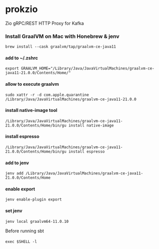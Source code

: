 # prokzio
Zio gRPC/REST HTTP Proxy for Kafka


### Install GraalVM on Mac with Honebrew & jenv
`brew install --cask graalvm/tap/graalvm-ce-java11`

#### add to ~/.zshrc
`export GRAALVM_HOME="/Library/Java/JavaVirtualMachines/graalvm-ce-java11-21.0.0/Contents/Home/"`

#### allow to execute graalvm
`sudo xattr -r -d com.apple.quarantine /Library/Java/JavaVirtualMachines/graalvm-ce-java11-21.0.0`

#### install native-image tool
`/Library/Java/JavaVirtualMachines/graalvm-ce-java11-21.0.0/Contents/Home/bin/gu install native-image`

#### install espresso
`/Library/Java/JavaVirtualMachines/graalvm-ce-java11-21.0.0/Contents/Home/bin/gu install espresso`

#### add to jenv
`jenv add /Library/Java/JavaVirtualMachines/graalvm-ce-java11-21.0.0/Contents/Home`

#### enable export
`jenv enable-plugin export`

#### set jenv
`jenv local graalvm64-11.0.10`

Before running sbt
#### 
`exec $SHELL -l`
